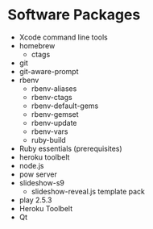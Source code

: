 Software Packages
======================

* Xcode command line tools
* homebrew
  * ctags
* git
* git-aware-prompt
* rbenv
  * rbenv-aliases
  * rbenv-ctags
  * rbenv-default-gems
  * rbenv-gemset
  * rbenv-update
  * rbenv-vars
  * ruby-build
* Ruby essentials (prerequisites)
* heroku toolbelt
* node.js
* pow server
* slideshow-s9
  * slideshow-reveal.js template pack
* play 2.5.3
* Heroku Toolbelt
* Qt
